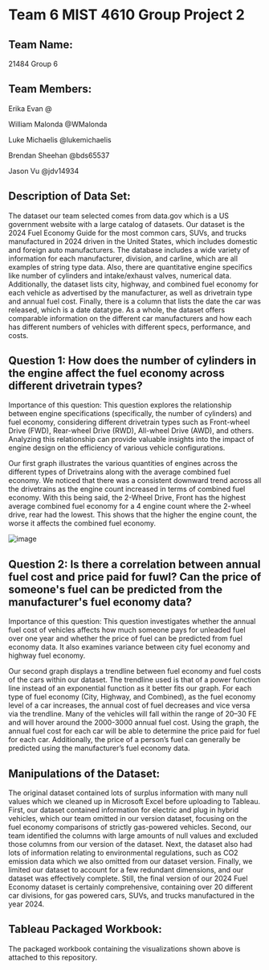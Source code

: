 # Team 6 MIST 4610 Group Project 2





## Team Name:
 21484 Group 6

## Team Members:
Erika Evan @

William Malonda @WMalonda

Luke Michaelis @lukemichaelis

Brendan Sheehan @bds65537

Jason Vu @jdv14934
## Description of Data Set:

The dataset our team selected comes from data.gov which is a US government website with a large catalog of datasets. Our dataset is the 2024 Fuel Economy Guide for the most common cars, SUVs, and trucks manufactured in 2024 driven in the United States, which includes domestic and foreign auto manufacturers. The database includes a wide variety of information for each manufacturer, division, and carline, which are all examples of string type data. Also, there are quantitative engine specifics like number of cylinders and intake/exhaust valves, numerical data. Additionally, the dataset lists city, highway, and combined fuel economy for each vehicle as advertised by the manufacturer, as well as drivetrain type and annual fuel cost. Finally, there is a column that lists the date the car was released, which is a date datatype. As a whole, the dataset offers comparable information on the different car manufacturers and how each has different numbers of vehicles with different specs, performance, and costs. 

## Question 1: How does the number of cylinders in the engine affect the fuel economy across different drivetrain types?

Importance of this question:
This question explores the relationship between engine specifications (specifically, the number of cylinders) and fuel economy, considering different drivetrain types such as Front-wheel Drive (FWD), Rear-wheel Drive (RWD), All-wheel Drive (AWD), and others. Analyzing this relationship can provide valuable insights into the impact of engine design on the efficiency of various vehicle configurations.

Our first graph illustrates the various quantities of engines across the different types of Drivetrains along with the average combined fuel economy. We noticed that there was a consistent downward trend across all the drivetrains as the engine count increased in terms of combined fuel economy. With this being said, the 2-Wheel Drive, Front has the highest average combined fuel economy  for a 4 engine count where the 2-wheel drive, rear had the lowest. This shows that the higher the engine count, the worse it affects the combined fuel economy.

![image](https://github.com/erikaevan/MIST4610GroupProject2/assets/163041610/899981f4-4f73-4d8c-9a83-f79d89c707c2)

## Question 2: Is there a correlation between annual fuel cost and price paid for fuwl? Can the price of someone's fuel can be predicted from the manufacturer's fuel economy data?

Importance of this question: 
This question investigates whether the annual fuel cost of vehicles affects how much someone pays for unleaded fuel over one year and whether the price of fuel can be predicted from fuel economy data. It also examines variance between city fuel economy and highway fuel economy.


Our second graph displays a trendline between fuel economy and fuel costs of the cars within our dataset. The trendline used is that of a power function line instead of an exponential function as it better fits our graph. For each type of fuel economy (City, Highway, and Combined), as the fuel economy level of a car increases, the annual cost of fuel decreases and vice versa via the trendline. Many of the vehicles will fall within the range of 20–30 FE and will hover around the 2000-3000 annual fuel cost. Using the graph, the annual fuel cost for each car will be able to determine the price paid for fuel for each car. Additionally, the price of a person’s fuel can generally be predicted using the manufacturer’s fuel economy data.

## Manipulations of the Dataset:

The original dataset contained lots of surplus information with many null values which we cleaned up in Microsoft Excel before uploading to Tableau. First, our dataset contained information for electric and plug in hybrid vehicles, which our team omitted in our version dataset, focusing on the fuel economy comparisons of strictly gas-powered vehicles. Second, our team identified the columns with large amounts of null values and excluded those columns from our version of the dataset. Next, the dataset also had lots of information relating to environmental regulations, such as CO2 emission data which we also omitted from our dataset version. Finally, we limited our dataset to account for a few redundant dimensions, and our dataset was effectively complete. Still, the final version of our 2024 Fuel Economy dataset is certainly comprehensive, containing over 20 different car divisions, for gas powered cars, SUVs, and trucks manufactured in the year 2024. 

## Tableau Packaged Workbook:
The packaged workbook containing the visualizations shown above is attached to this repository.

